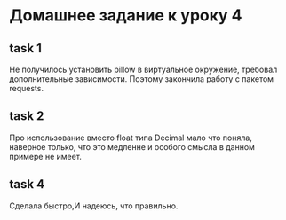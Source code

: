 # Домашнее задание к уроку 4
## task 1
Не получилось установить pillow в виртуальное окружение, требовал дополнительные зависимости. Поэтому закончила работу с пакетом requests.
## task 2
Про использование вместо float типа Decimal мало что поняла, наверное только, что это медленне и особого смысла в данном примере не имеет.
## task 4
Сделала быстро,И надеюсь, что правильно.
